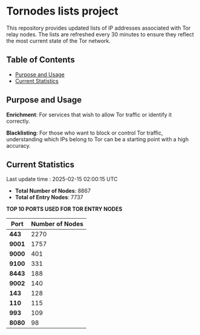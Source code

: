 # Tornodes lists project

This repository provides updated lists of IP addresses associated with Tor relay nodes. The lists are refreshed every 30 minutes to ensure they reflect the most current state of the Tor network.

## Table of Contents

- [Purpose and Usage](#purpose-and-usage)
- [Current Statistics](#current-statistics)


## Purpose and Usage

**Enrichment**: For services that wish to allow Tor traffic or identify it correctly.

**Blacklisting**: For those who want to block or control Tor traffic, understanding which IPs belong to Tor can be a starting point with a high accuracy.

## Current Statistics

Last update time : 2025-02-15 02:00:15 UTC

- **Total Number of Nodes**: 8867
- **Total of Entry Nodes**: 7737

**TOP 10 PORTS USED FOR TOR ENTRY NODES**

| **Port** | **Number of Nodes** |
|------|-----------------|
| **443**   | 2270  |
| **9001**   | 1757  |
| **9000**   | 401  |
| **9100**   | 331  |
| **8443**   | 188  |
| **9002**   | 140  |
| **143**   | 128  |
| **110**   | 115  |
| **993**   | 109  |
| **8080**   | 98  |

